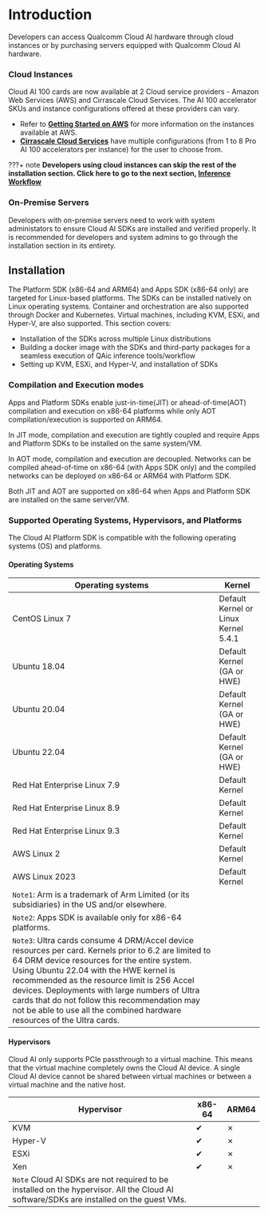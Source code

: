 # Introduction  
Developers can access Qualcomm Cloud AI hardware through cloud instances or by purchasing servers equipped with Qualcomm Cloud AI hardware. 

### Cloud Instances 
Cloud AI 100 cards are now available at 2 Cloud service providers - Amazon Web Services (AWS) and Cirrascale Cloud Services. The AI 100 accelerator SKUs and instance configurations offered at these providers can vary. 

- Refer to [**Getting Started on AWS**](AWS/aws.md) for more information on the instances available at AWS.
- [**Cirrascale Cloud Services**](https://cirrascale.com/solutions-qualcomm-cloud-ai100.php) have multiple configurations (from 1 to 8 Pro AI 100 accelerators per instance) for the user to choose from. 


???+ note 
      **Developers using cloud instances can skip the rest of the installation section. Click here to go to the next section, [Inference Workflow](../Inference-Workflow/index.md)**

### On-Premise Servers
Developers with on-premise servers need to work with system administators to ensure Cloud AI SDKs are installed and verified properly. It is recommended for developers and system admins to go through the installation section in its entirety. 

## Installation 

The Platform SDK (x86-64 and ARM64) and Apps SDK (x86-64 only) are targeted for Linux-based platforms. The SDKs can be installed natively on Linux operating systems. Container and orchestration are also supported through Docker and Kubernetes. Virtual machines, including KVM, ESXi, and Hyper-V, are also supported. This section covers:

  - Installation of the SDKs across multiple Linux distributions
  - Building a docker image with the SDKs and third-party packages for a seamless execution of QAic inference tools/workflow
  - Setting up KVM, ESXi, and Hyper-V, and installation of SDKs

### Compilation and Execution modes 
Apps and Platform SDKs enable just-in-time(JIT) or ahead-of-time(AOT) compilation and execution on x86-64 platforms while only AOT compilation/execution is supported on ARM64. 

In JIT mode, compilation and execution are tightly coupled and require Apps and Platform SDKs to be installed on the same system/VM.

In AOT mode, compilation and execution are decoupled. Networks can be compiled ahead-of-time on x86-64 (with Apps SDK only) and the compiled networks can be deployed  on x86-64 or ARM64 with Platform SDK.

Both JIT and AOT are supported on x86-64 when Apps and Platform SDK are installed on the same server/VM. 

### Supported Operating Systems, Hypervisors, and Platforms 
The Cloud AI Platform SDK is compatible with the following operating systems (OS) and platforms.

#### Operating Systems

| **Operating systems**        | **Kernel**                          |
| ---------------------------- | ----------------------------------- |
| CentOS Linux 7               | Default Kernel or Linux Kernel 5.4.1|
| Ubuntu 18.04                 | Default Kernel (GA or HWE)          |
| Ubuntu 20.04                 | Default Kernel (GA or HWE)          |
| Ubuntu 22.04                 | Default Kernel (GA or HWE)          |
| Red Hat Enterprise Linux 7.9 | Default Kernel                      |
| Red Hat Enterprise Linux 8.9 | Default Kernel                      |
| Red Hat Enterprise Linux 9.3 | Default Kernel                      |
| AWS Linux 2                  | Default Kernel                      |
| AWS Linux 2023               | Default Kernel                      |
| `Note1`: Arm is a trademark of Arm Limited (or its subsidiaries) in the US and/or elsewhere. |
| `Note2`: Apps SDK is available only for x86-64 platforms. |
| `Note3`: Ultra cards consume 4 DRM/Accel device resources per card. Kernels prior to 6.2 are limited to 64 DRM device resources for the entire system. Using Ubuntu 22.04 with the HWE kernel is recommended as the resource limit is 256 Accel devices. Deployments with large numbers of Ultra cards that do not follow this recommendation may not be able to use all the combined hardware resources of the Ultra cards. |

#### Hypervisors
Cloud AI only supports PCIe passthrough to a virtual machine. This means that the virtual machine completely owns the Cloud AI device. A single Cloud AI device cannot be shared between virtual machines or between a virtual machine and the native host. 

| **Hypervisor**                                                                                                                                           | **x86-64** | **ARM64** |
| -------------------------------------------------------------------------------------------------------------------------------------------------------- | ------- | ------- |
| KVM                                                                                                                                                      | ✔       | ✗       |
| Hyper-V                                                                                                                                                  | ✔       | ✗       |
| ESXi                                                                                                                                                     | ✔       | ✗       |
| Xen                                                                                                                                                      | ✔       | ✗       |
| `Note` Cloud AI SDKs are not required to be installed on the hypervisor. All the Cloud AI software/SDKs are installed on the guest VMs. |


